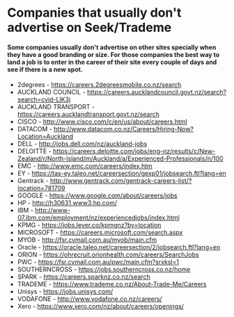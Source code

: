 # Companies that usually don't advertise on Seek/Trademe
#### Some companies usually don't advertise on other sites specially when they have a good branding or size. For those companies the best way to land a job is to enter in the career of their site every couple of days and see if there is a new spot.


* 2degrees - https://careers.2degreesmobile.co.nz/search 
* AUCKLAND COUNCIL - https://careers.aucklandcouncil.govt.nz/search?search=cvid-LIK3j 
* AUCKLAND TRANSPORT - https://careers.aucklandtransport.govt.nz/search 
* CISCO - http://www.cisco.com/c/en/us/about/careers.html 
* DATACOM - http://www.datacom.co.nz/Careers/Hiring-Now?Location=Auckland 
* DELL - http://jobs.dell.com/nz/auckland-jobs 
* DELOITTE - https://careers.deloitte.com/jobs/eng-nz/results/c/New-Zealand/r/North-Island/m/Auckland/a/Experienced-Professionals/n/100 
* EMC - http://www.emc.com/careers/index.htm 
* EY - https://tas-ey.taleo.net/careersection/gexp01/jobsearch.ftl?lang=en 
* Gentrack - http://www.gentrack.com/gentrack-careers-list/?location=781709 
* GOOGLE - https://www.google.com/about/careers/jobs 
* HP - http://h30631.www3.hp.com/ 
* IBM - http://www-07.ibm.com/employment/nz/experiencedjobs/index.html 
* KPMG - https://jobs.lever.co/kpmgnz?by=location 
* MICROSOFT - https://careers.microsoft.com/search.aspx 
* MYOB - http://fsr.cvmail.com.au/myob/main.cfm 
* Oracle - https://oracle.taleo.net/careersection/2/jobsearch.ftl?lang=en 
* ORION - https://ohrecruit.orionhealth.com/careers/SearchJobs 
* PWC - https://fsr.cvmail.com.au/pwc/main.cfm?srxksl=1 
* SOUTHERNCROSS - https://jobs.southerncross.co.nz/home 
* SPARK - https://careers.sparknz.co.nz/search 
* TRADEME - https://www.trademe.co.nz/About-Trade-Me/Careers 
* Unisys - https://jobs.unisys.com/ 
* VODAFONE - http://www.vodafone.co.nz/careers/ 
* Xero - https://www.xero.com/nz/about/careers/openings/ 
